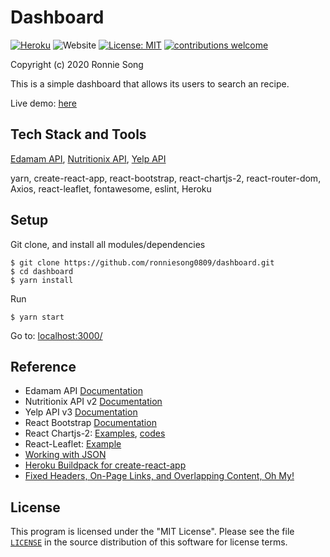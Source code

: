 # Dashboard
[![Heroku](https://img.shields.io/badge/Heroku-deployed-blueviolet)](https://recipesdashboard.herokuapp.com)
<img alt="Website" src="https://img.shields.io/website/http/recipesdashboard.herokuapp.com">
[![License: MIT](https://img.shields.io/badge/License-MIT-yellow.svg)](https://github.com/ronniesong0809/dashboard/blob/master/LICENSE)
[![contributions welcome](https://img.shields.io/badge/Contributions-welcome-brightgreen.svg?style=flat)](https://github.com/ronniesong0809/dashboard/issues/new)

Copyright (c) 2020 Ronnie Song

This is a simple dashboard that allows its users to search an recipe.

Live demo: [here](https://recipesdashboard.herokuapp.com/)

## Tech Stack and Tools
[Edamam API](https://www.edamam.com/), [Nutritionix API](https://www.nutritionix.com/business/api), [Yelp API](https://www.yelp.com/fusion)

yarn, create-react-app, react-bootstrap, react-chartjs-2, react-router-dom, Axios, react-leaflet, fontawesome, eslint, Heroku

## Setup

Git clone, and install all modules/dependencies
```shell
$ git clone https://github.com/ronniesong0809/dashboard.git
$ cd dashboard
$ yarn install

```

Run
```shell
$ yarn start
```
Go to: [localhost:3000/](http://localhost:3000/)

## Reference

 - Edamam API [Documentation](https://developer.edamam.com/edamam-docs-recipe-api)
 - Nutritionix API v2 [Documentation](https://docs.google.com/document/d/1_q-K-ObMTZvO0qUEAxROrN3bwMujwAN25sLHwJzliK0/edit)
 - Yelp API v3 [Documentation](https://www.yelp.com/developers/documentation/v3)
 - React Bootstrap [Documentation](https://react-bootstrap.github.io/components/alerts/)
 - React Chartjs-2: [Examples](http://jerairrest.github.io/react-chartjs-2/), [codes](https://github.com/jerairrest/react-chartjs-2/tree/master/example/src/components)
 - React-Leaflet: [Example](https://react-leaflet.js.org/docs/en/examples)
 - [Working with JSON](https://developer.mozilla.org/en-US/docs/Learn/JavaScript/Objects/JSON)
 - [Heroku Buildpack for create-react-app](https://elements.heroku.com/buildpacks/mars/create-react-app-buildpack)
 - [Fixed Headers, On-Page Links, and Overlapping Content, Oh My!](https://css-tricks.com/fixed-headers-on-page-links-and-overlapping-content-oh-my/)

## License

This program is licensed under the "MIT License". Please
see the file [`LICENSE`](https://github.com/ronniesong0809/dashboard/blob/readme/LICENSE) in the source distribution of this
software for license terms.